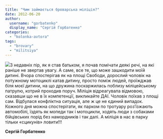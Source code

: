 ```yaml
---
title: "Чим займається броварська міліція?"
date: 2012-06-20
author: 
  username: "gorbatenko"
  display_name: "Сергій Горбатенко"
categories: 
  - "kolonka-avtora"
tags: 
  - "brovary"
  - "militsiya"
---
```


[![](https://mpz.brovary.org/wp-content/uploads/2012/06/94.jpg)](https://mpz.brovary.org/wp-content/uploads/2012/06/94.jpg)З недавніх пір, як я став батьком, я почав помічати деякі речі, на які раніше не звертав увагу. А саме, все те, що може зашкодити моїй дитині. Вчора спостерігав як на площі Свободи, дорослий чоловік на потужному мотоциклі катав дитину, просто поміж людей, проїжджав біля моєї дитини, на що дружина поскаржилась поблизу міліцейському патрулю, котрий проходив поруч. Міліція відреагувала відмовою, сказавши що не в їх компетенції, викликайте ДАІ. Чоловік поїхав з площі сам. Відбулася конфліктна ситуація, але ж це не єдиний випадок. Кожного дня можна спостерігати, як парком по тротуару роз’їзжають автомобілі, їздять як мопеди так і мотоцикли, ходять люди з собаками бійцівських порід без намордників і так далі. А міліція в нас в парку тільки «сцикунів» ловити!!!

**Сергій Горбатенко**
